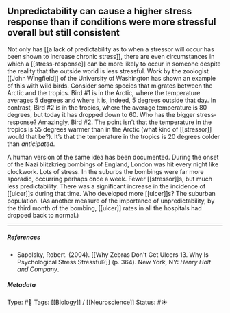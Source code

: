 ## Unpredictability can cause a higher stress response than if conditions were more stressful overall but still consistent  # 

Not only has [[a lack of predictability as to when a stressor will occur has been shown to increase chronic stress]], there are even circumstances in which a [[stress-response]] can be more likely to occur in someone despite the reality that the outside world is less stressful. Work by the zoologist [[John Wingfield]] of the University of Washington has shown an example of this with wild birds. Consider some species that migrates between the Arctic and the tropics. Bird #1 is in the Arctic, where the temperature averages 5 degrees and where it is, indeed, 5 degrees outside that day. In contrast, Bird #2 is in the tropics, where the average temperature is 80 degrees, but today it has dropped down to 60. Who has the bigger stress-response? Amazingly, Bird #2. The point isn’t that the temperature in the tropics is 55 degrees warmer than in the Arctic (what kind of [[stressor]] would that be?). It’s that the temperature in the tropics is 20 degrees colder than _anticipated_.

A human version of the same idea has been documented. During the onset of the Nazi blitzkrieg bombings of England, London was hit every night like clockwork. Lots of stress. In the suburbs the bombings were far more sporadic, occurring perhaps once a week. Fewer [[stressor]]s, but much less predictability. There was a significant increase in the incidence of [[ulcer]]s during that time. Who developed more [[ulcer]]s? The suburban population. (As another measure of the importance of unpredictability, by the third month of the bombing, [[ulcer]] rates in all the hospitals had dropped back to normal.)

___

##### References

- Sapolsky, Robert. (2004). [[Why Zebras Don't Get Ulcers 13. Why Is Psychological Stress Stressful?]] (p. 364). New York, NY: _Henry Holt and Company_.

##### Metadata

Type: #🔴 
Tags: [[Biology]] / [[Neuroscience]] 
Status: #☀️ 